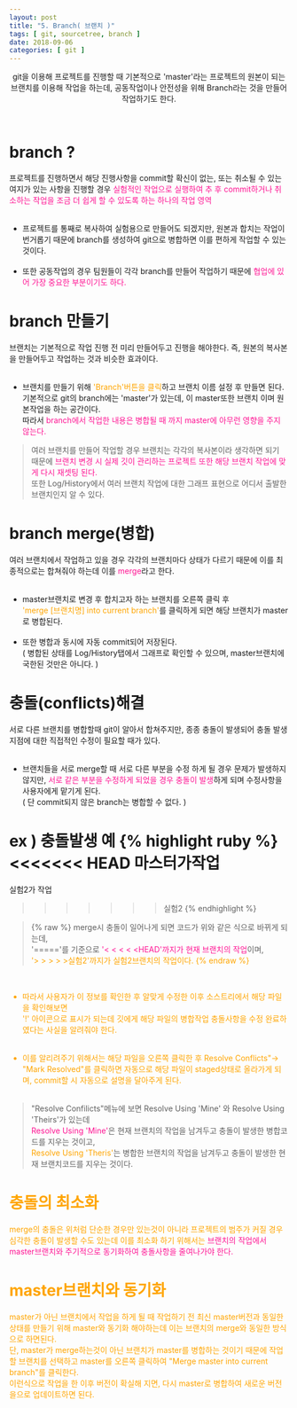 ```yaml
---
layout: post
title: "5. Branch( 브랜치 )"
tags: [ git, sourcetree, branch ]
date: 2018-09-06
categories: [ git ]
---
```


<p align="center">
    git을 이용해 프로젝트를 진행할 때 기본적으로 'master'라는 프로젝트의 원본이 되는 브랜치를 이용해 작업을 하는데, 공동작업이나 안전성을 위해 Branch라는 것을 만들어 작업하기도 한다.
</p><br/>

# branch ?
프로젝트를 진행하면서 해당 진행사항을 commit할 확신이 없는, 또는 취소될 수 있는 여지가 있는 사항을 진행할 경우 <font color="deeppink">실험적인 작업으로 실행하여 추 후 commit하거나 취소하는 작업을 조금 더 쉽게 할 수 있도록 하는 하나의 작업 영역</font>
<br/>
<br/>
- 프로젝트를 통째로 복사하여 실험용으로 만들어도 되겠지만, 원본과 합치는 작업이 번거롭기 때문에 branch를 생성하여 git으로 병합하면 이를 편하게 작업할 수 있는것이다.
<br/><br/>
- 또한 공동작업의 경우 팀원들이 각각 branch를 만들어 작업하기 때문에 <font color="deeppink">협업에 있어 가장 중요한 부분이기도 하다.</font>

# branch 만들기
브랜치는 기본적으로 작업 진행 전 미리 만들어두고 진행을 해야한다.
즉, 원본의 복사본을 만들어두고 작업하는 것과 비슷한 효과이다.<br/><br/>

- 브랜치를 만들기 위해 <font color="orange">'Branch'버튼을 클릭</font>하고 브랜치 이름 설정 후 만들면 된다.<br/>
기본적으로 git의 branch에는 'master'가 있는데, 이 master또한 브랜치 이며 원본작업을 하는 공간이다.<br/>
따라서 <font color="deeppink">branch에서 작업한 내용은 병합될 때 까지 master에 아무런 영향을 주지 않는다.</font>

> 여러 브랜치를 만들어 작업할 경우 브랜치는 각각의 복사본이라 생각하면 되기 때문에 <font color="deeppink">브랜치 변경 시 실제 깃이 관리하는 프로젝트 또한 해당 브랜치 작업에 맞게 다시 재셋팅 된다.</font><br/> 또한 Log/History에서 여러 브랜치 작업에 대한 그래프 표현으로 어디서 출발한 브랜치인지 알 수 있다.

# branch merge(병합)
여러 브랜치에서 작업하고 있을 경우 각각의 브랜치마다 상태가 다르기 때문에
이를 최종적으로는 합쳐줘야 하는데 이를 <font color="deeppink">merge</font>라고 한다.
<br/><br/>
- master브랜치로 변경 후 합치고자 하는 브랜치를 오른쪽 클릭 후<br/><font color="orange">'merge [브랜치명] into current branch'</font>를 클릭하게 되면 해당 브랜치가 master로 
병합된다.<br/><br/>
- 또한 병합과 동시에 자동 commit되어 저장된다.<br/>
( 병합된 상태를 Log/History탭에서 그래프로 확인할 수 있으며, master브랜치에 국한된 것만은 아니다. )

# 충돌(conflicts)해결
서로 다른 브랜치를 병합할때 git이 알아서 합쳐주지만, 종종 충돌이 발생되어 충돌 발생지점에 대한 직접적인 수정이 필요할 때가 있다.<br/><br/>

- 브랜치들을 서로 merge할 때 서로 다른 부분을 수정 하게 될 경우 문제가 발생하지 않지만, <font color="deeppink">서로 같은 부분을 수정하게 되었을 경우 충돌이 발생</font>하게 되며 수정사항을 사용자에게 맡기게 된다.<br/>
( 단 commit되지 않은 branch는 병합할 수 없다. )<br/>

ex ) 충돌발생 예
{% highlight ruby %}
<<<<<<< HEAD
마스터가작업
=======
실험2가 작업
>>>>>>> 실험2
{% endhighlight %}

> {% raw %}
merge시 충돌이 일어나게 되면 코드가 위와 같은 식으로 바뀌게 되는데,<br/>
'====='를 기준으로 <font color="deeppink">'< < < < <HEAD'까지가 현재 브랜치의 작업</font>이며,<br/> <font color="orange">'> > > > >실험2'까지가 실험2브랜치의 작업이다.
{% endraw %}
<br/>
 
- 따라서 사용자가 이 정보를 확인한 후 알맞게 수정한 이후 소스트리에서 해당 파일을 확인해보면<br/>
'!' 아이콘으로 표시가 되는데 깃에게 해당 파일의 병합작업 충돌사항을 수정 완료하였다는 사실을 알려줘야 한다.<br/><br/>

- 이를 알리려주기 위해서는 해당 파일을 오른쪽 클릭한 후 <font color="orange">Resolve Conflicts"-> "Mark Resolved"</font>를 클릭하면 자동으로 해당 파일이 staged상태로 올라가게 되며, commit할 시 자동으로 설명을 달아주게 된다.<br/><br/>

> "Resolve Confilicts"메뉴에 보면 Resolve Using 'Mine' 와 Resolve Using 'Theirs'가 있는데<br/> <font color="deeppink">Resolve Using 'Mine'</font>은 현재 브랜치의 작업을 남겨두고 충돌이 발생한 병합코드를 지우는 것이고,<br/> <font color="orange">Resolve Using 'Theris'</font>는 병합한 브랜치의 작업을 남겨두고 충돌이 발생한 현재 브랜치코드를 지우는 것이다.


# 충돌의 최소화
merge의 충돌은 위처럼 단순한 경우만 있는것이 아니라 프로젝트의 범주가 커질 경우
심각한 충돌이 발생할 수도 있는데 이를 최소화 하기 위해서는 <font color="deeppink">브랜치의 작업에서 master브랜치와 주기적으로 동기화하여 충돌사항을 줄여나가야 한다.</font>

# master브랜치와 동기화
master가 아닌 브랜치에서 작업을 하게 될 때 <font color="orange">작업하기 전 최신 master버전과 동일한 상태를 만들기 위해 master와 동기화</font> 해야하는데 이는 브랜치의 merge와 동일한 방식으로 하면된다.<br/>
단, master가 merge하는것이 아닌 브랜치가 master를 병합하는 것이기 때문에
작업할 브랜치를 선택하고 master를 오른쪽 클릭하여 "Merge master into current branch"를 클릭한다.<br/>
이런식으로 작업을 한 이후 버전이 확실해 지면, 다시 master로 병합하여 새로운 버전을으로 업데이트하면 된다.


<br/>